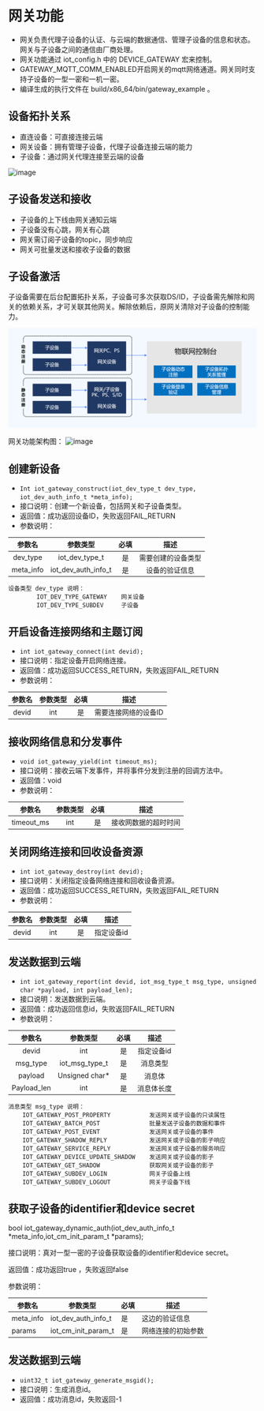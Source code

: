 # 网关功能

- 网关负责代理子设备的认证、与云端的数据通信、管理子设备的信息和状态。网关与子设备之间的通信由厂商处理。
- 网关功能通过 iot_config.h 中的 DEVICE_GATEWAY 宏来控制。
- GATEWAY_MQTT_COMM_ENABLED开启网关的mqtt网络通道。网关同时支持子设备的一型一密和一机一密。
- 编译生成的执行文件在 build/x86_64/bin/gateway_example 。


## 设备拓扑关系

- 直连设备：可直接连接云端
- 网关设备：拥有管理子设备，代理子设备连接云端的能力
- 子设备：通过网关代理连接至云端的设备

![image](../../../../image/IoT/IoT-DeviceSDK/Gateway-Topology.png)

## 子设备发送和接收

- 子设备的上下线由网关通知云端
- 子设备没有心跳，网关有心跳
- 网关需订阅子设备的topic，同步响应
- 网关可批量发送和接收子设备的数据

## 子设备激活

子设备需要在后台配置拓扑关系，子设备可多次获取DS/ID，子设备需先解除和网关的依赖关系，才可关联其他网关。解除依赖后，原网关清除对子设备的控制能力。

![image](../../../../image/IoT/IoT-DeviceSDK/Device-Activation.PNG)

网关功能架构图：
![image](../../../../image/IoT/IoT-DeviceSDK/DeviceGateway.PNG)

## 创建新设备

- `Int iot_gateway_construct(iot_dev_type_t dev_type, iot_dev_auth_info_t *meta_info);`
- 接口说明：创建一个新设备，包括网关和子设备类型。
- 返回值：成功返回设备ID，失败返回FAIL_RETURN
- 参数说明：

|  参数名   |      参数类型       | 必填 |        描述        |
| :-------: | :-----------------: | :--: | :----------------: |
| dev_type  |   iot_dev_type_t    |  是  | 需要创建的设备类型 |
| meta_info | iot_dev_auth_info_t |  是  |   设备的验证信息   |

```
设备类型 dev_type 说明：
		IOT_DEV_TYPE_GATEWAY 	网关设备  
		IOT_DEV_TYPE_SUBDEV 	子设备
```



## 开启设备连接网络和主题订阅

- `int iot_gateway_connect(int devid);`
- 接口说明：指定设备开启网络连接。
- 返回值：成功返回SUCCESS_RETURN，失败返回FAIL_RETURN
- 参数说明：

| 参数名 | 参数类型 | 必填 |         描述         |
| :----: | :------: | :--: | :------------------: |
| devid  |   int    |  是  | 需要连接网络的设备ID |

## 接收网络信息和分发事件

- `void iot_gateway_yield(int timeout_ms);`
- 接口说明：接收云端下发事件，并将事件分发到注册的回调方法中。
- 返回值：void
- 参数说明：

|   参数名   | 参数类型 | 必填 |         描述         |
| :--------: | :------: | :--: | :------------------: |
| timeout_ms |   int    |  是  | 接收网数据的超时时间 |



## 关闭网络连接和回收设备资源

- `int iot_gateway_destroy(int devid);`
- 接口说明：关闭指定设备网络连接和回收设备资源。
- 返回值：成功返回SUCCESS_RETURN，失败返回FAIL_RETURN
- 参数说明：

| 参数名 | 参数类型 | 必填 |    描述    |
| :----: | :------: | :--: | :--------: |
| devid  |   int    |  是  | 指定设备id |

## 发送数据到云端

- `int iot_gateway_report(int devid, iot_msg_type_t msg_type, unsigned char *payload, int payload_len);`
- 接口说明：发送数据到云端。
- 返回值：成功返回信息id，失败返回FAIL_RETURN
- 参数说明：

|   参数名    |    参数类型    | 必填 |    描述    |
| :---------: | :------------: | :--: | :--------: |
|    devid    |      int       |  是  | 指定设备id |
|  msg_type   | iot_msg_type_t |  是  |  消息类型  |
|   payload   | Unsigned char* |  是  |   消息体   |
| Payload_len |      int       |  是  | 消息体长度 |

```
消息类型 msg_type 说明：
    IOT_GATEWAY_POST_PROPERTY           发送网关或子设备的只读属性
    IOT_GATEWAY_BATCH_POST              批量发送子设备的数据和事件
    IOT_GATEWAY_POST_EVENT              发送网关或子设备的事件
    IOT_GATEWAY_SHADOW_REPLY            发送网关或子设备的影子响应
    IOT_GATEWAY_SERVICE_REPLY           发送网关或子设备的服务响应
    IOT_GATEWAY_DEVICE_UPDATE_SHADOW    发送网关或子设备的影子
    IOT_GATEWAY_GET_SHADOW              获取网关或子设备的影子
    IOT_GATEWAY_SUBDEV_LOGIN            网关子设备上线
    IOT_GATEWAY_SUBDEV_LOGOUT           网关子设备下线

```


## 获取子设备的identifier和device secret

bool iot_gateway_dynamic_auth(iot_dev_auth_info_t *meta_info,iot_cm_init_param_t *params);

接口说明：真对一型一密的子设备获取设备的identifier和device secret。

返回值：成功返回true ，失败返回false

参数说明：

| **参数名** | **参数类型**        | **必填** | **描述**           |
| ---------- | ------------------- | -------- | ------------------ |
| meta_info  | iot_dev_auth_info_t | 是       | 这边的验证信息     |
| params     | iot_cm_init_param_t | 是       | 网络连接的初始参数 |


## 发送数据到云端

- `uint32_t iot_gateway_generate_msgid();`
- 接口说明：生成消息id。
- 返回值：成功消息id，失败返回-1 

